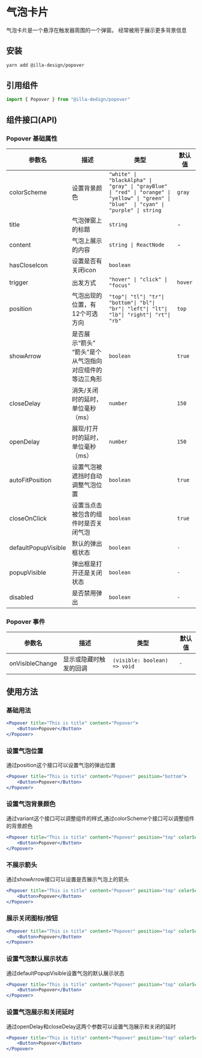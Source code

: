 # 气泡卡片

气泡卡片是一个悬浮在触发器周围的一个弹窗。 经常被用于展示更多背景信息

## 安装

```bash
yarn add @illa-design/popover
```

## 引用组件

```jsx
import { Popover } from "@illa-dedign/popover"
```

## 组件接口(API)

### Popover 基础属性

| 参数名              | 描述                                                    | 类型                                                         | 默认值  |
| ------------------- | ------------------------------------------------------- | ------------------------------------------------------------ | ------- |
| colorScheme         | 设置背景颜色                                            | `"white" \| "blackAlpha" \| "gray" \| "grayBlue" \| "red" \| "orange" \| "yellow" \| "green" \| "blue"  \| "cyan" \| "purple" \| string` | `gray`  |
| title               | 气泡弹窗上的标题                                        | `string`                                                     | -       |
| content             | 气泡上展示的内容                                        | `string \| ReactNode`                                        | -       |
| hasCloseIcon        | 设置是否有关闭icon                                      | `boolean`                                                    |         |
| trigger             | 出发方式                                                | `"hover" \| "click" \| "focus"`                              | `hover` |
| position            | 气泡出现的位置，有12个可选方向                          | `"top"\| "tl"\| "tr"\| "bottom"\| "bl"\| "br"\| "left"\| "lt"\| "lb"\| "right"\| "rt"\| "rb"` | `top`   |
| showArrow           | 是否展示“箭头” “箭头”是个从气泡指向对应组件的等边三角形 | `boolean`                                                    | `true`  |
| closeDelay          | 消失/关闭时的延时，单位毫秒（ms）                       | `number`                                                     | `150`   |
| openDelay           | 展现/打开时的延时，单位毫秒（ms）                       | `number`                                                     | `150`   |
| autoFitPosition     | 设置气泡被遮挡时自动调整气泡位置                        | `boolean`                                                    | `true`  |
| closeOnClick        | 设置当点击被包含的组件时是否关闭气泡                    | `boolean`                                                    | `true`  |
| defaultPopupVisible | 默认的弹出框状态                                        | `boolean`                                                    | `-`     |
| popupVisible        | 弹出框是打开还是关闭状态                                | `boolean`                                                    | `-`     |
| disabled            | 是否禁用弹出                                            | `boolean`                                                    | `-`     |

### Popover 事件

| 参数名          | 描述                   | 类型                         | 默认值 |
| --------------- | ---------------------- | ---------------------------- | ------ |
| onVisibleChange | 显示或隐藏时触发的回调 | `(visible: boolean) => void` | `-`    |



## 使用方法

### 基础用法

```jsx
<Popover title="This is title" content="Popover">
	<Button>Popover</Button>
</Popover>
```

### 设置气泡位置

通过position这个接口可以设置气泡的弹出位置

```jsx
<Popover title="This is title" content="Popover" position="bottom">
	<Button>Popover</Button>
</Popover>
```

### 设置气泡背景颜色

通过variant这个接口可以调整组件的样式,通过colorScheme个接口可以调整组件的背景颜色

```jsx
<Popover title="This is title" content="Popover" position="top" colorScheme="cyan">
	<Button>Popover</Button>
</Popover>
```

### 不展示箭头

通过showArrow接口可以设置是否展示气泡上的箭头

```jsx
<Popover title="This is title" content="Popover" position="top" colorScheme="cyan" showArrow={false}>
	<Button>Popover</Button>
</Popover>
```

### 展示关闭图标/按钮

```jsx
<Popover title="This is title" content="Popover" position="top" colorScheme="cyan" hasCloseIcon>
	<Button>Popover</Button>
</Popover>
```

### 设置气泡默认展示状态

通过defaultPopupVisible设置气泡的默认展示状态

```jsx
<Popover title="This is title" content="Popover" position="top" colorScheme="cyan" defaultPopupVisible>
	<Button>Popover</Button>
</Popover>
```

### 设置气泡展示和关闭延时

通过openDelay和closeDelay这两个参数可以设置气泡展示和关闭的延时

```jsx
<Popover title="This is title" content="Popover" position="top" colorScheme="cyan" openDelay={1000} closeDelay={1000}>
	<Button>Popover</Button>
</Popover>
```

